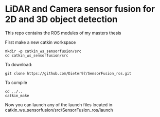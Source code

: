 # LiDAR and Camera sensor fusion for 2D and 3D object detection

This repo contains the ROS modules of my masters thesis

First make a new catkin workspace

```
mkdir -p catkin_ws_sensorfusion/src
cd catkin_ws_sensorfusion/src

```

To download:

```
git clone https://github.com/Dieter97/SensorFusion_ros.git
```

To compile
```
cd ../..
catkin_make
```

Now you can launch any of the launch files located in catkin_ws_sensorfusion/src/SensorFusion_ros/launch